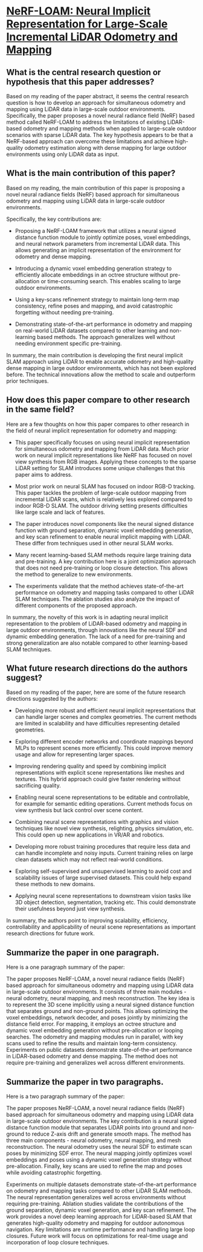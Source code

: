 # [NeRF-LOAM: Neural Implicit Representation for Large-Scale Incremental   LiDAR Odometry and Mapping](https://arxiv.org/abs/2303.10709)

## What is the central research question or hypothesis that this paper addresses?

 Based on my reading of the paper abstract, it seems the central research question is how to develop an approach for simultaneous odometry and mapping using LiDAR data in large-scale outdoor environments. Specifically, the paper proposes a novel neural radiance field (NeRF) based method called NeRF-LOAM to address the limitations of existing LiDAR-based odometry and mapping methods when applied to large-scale outdoor scenarios with sparse LiDAR data. The key hypothesis appears to be that a NeRF-based approach can overcome these limitations and achieve high-quality odometry estimation along with dense mapping for large outdoor environments using only LiDAR data as input.


## What is the main contribution of this paper?

 Based on my reading, the main contribution of this paper is proposing a novel neural radiance fields (NeRF) based approach for simultaneous odometry and mapping using LiDAR data in large-scale outdoor environments. 

Specifically, the key contributions are:

- Proposing a NeRF-LOAM framework that utilizes a neural signed distance function module to jointly optimize poses, voxel embeddings, and neural network parameters from incremental LiDAR data. This allows generating an implicit representation of the environment for odometry and dense mapping.

- Introducing a dynamic voxel embedding generation strategy to efficiently allocate embeddings in an octree structure without pre-allocation or time-consuming search. This enables scaling to large outdoor environments. 

- Using a key-scans refinement strategy to maintain long-term map consistency, refine poses and mapping, and avoid catastrophic forgetting without needing pre-training.

- Demonstrating state-of-the-art performance in odometry and mapping on real-world LiDAR datasets compared to other learning and non-learning based methods. The approach generalizes well without needing environment specific pre-training.

In summary, the main contribution is developing the first neural implicit SLAM approach using LiDAR to enable accurate odometry and high-quality dense mapping in large outdoor environments, which has not been explored before. The technical innovations allow the method to scale and outperform prior techniques.


## How does this paper compare to other research in the same field?

 Here are a few thoughts on how this paper compares to other research in the field of neural implicit representation for odometry and mapping:

- This paper specifically focuses on using neural implicit representation for simultaneous odometry and mapping from LiDAR data. Much prior work on neural implicit representations like NeRF has focused on novel view synthesis from RGB images. Applying these concepts to the sparse LiDAR setting for SLAM introduces some unique challenges that this paper aims to address.

- Most prior work on neural SLAM has focused on indoor RGB-D tracking. This paper tackles the problem of large-scale outdoor mapping from incremental LiDAR scans, which is relatively less explored compared to indoor RGB-D SLAM. The outdoor driving setting presents difficulties like large scale and lack of features.

- The paper introduces novel components like the neural signed distance function with ground separation, dynamic voxel embedding generation, and key scan refinement to enable neural implicit mapping with LiDAR. These differ from techniques used in other neural SLAM works.

- Many recent learning-based SLAM methods require large training data and pre-training. A key contribution here is a joint optimization approach that does not need pre-training or loop closure detection. This allows the method to generalize to new environments.

- The experiments validate that the method achieves state-of-the-art performance on odometry and mapping tasks compared to other LiDAR SLAM techniques. The ablation studies also analyze the impact of different components of the proposed approach.

In summary, the novelty of this work is in adapting neural implicit representation to the problem of LiDAR-based odometry and mapping in large outdoor environments, through innovations like the neural SDF and dynamic embedding generation. The lack of a need for pre-training and strong generalization are also notable compared to other learning-based SLAM techniques.


## What future research directions do the authors suggest?

 Based on my reading of the paper, here are some of the future research directions suggested by the authors:

- Developing more robust and efficient neural implicit representations that can handle larger scenes and complex geometries. The current methods are limited in scalability and have difficulties representing detailed geometries.

- Exploring different encoder networks and coordinate mappings beyond MLPs to represent scenes more efficiently. This could improve memory usage and allow for representing larger spaces. 

- Improving rendering quality and speed by combining implicit representations with explicit scene representations like meshes and textures. This hybrid approach could give faster rendering without sacrificing quality.

- Enabling neural scene representations to be editable and controllable, for example for semantic editing operations. Current methods focus on view synthesis but lack control over scene content. 

- Combining neural scene representations with graphics and vision techniques like novel view synthesis, relighting, physics simulation, etc. This could open up new applications in VR/AR and robotics.

- Developing more robust training procedures that require less data and can handle incomplete and noisy inputs. Current training relies on large clean datasets which may not reflect real-world conditions.

- Exploring self-supervised and unsupervised learning to avoid cost and scalability issues of large supervised datasets. This could help expand these methods to new domains.

- Applying neural scene representations to downstream vision tasks like 3D object detection, segmentation, tracking etc. This could demonstrate their usefulness beyond just view synthesis.

In summary, the authors point to improving scalability, efficiency, controllability and applicability of neural scene representations as important research directions for future work.


## Summarize the paper in one paragraph.

 Here is a one paragraph summary of the paper:

The paper proposes NeRF-LOAM, a novel neural radiance fields (NeRF) based approach for simultaneous odometry and mapping using LiDAR data in large-scale outdoor environments. It consists of three main modules - neural odometry, neural mapping, and mesh reconstruction. The key idea is to represent the 3D scene implicitly using a neural signed distance function that separates ground and non-ground points. This allows optimizing the voxel embeddings, network decoder, and poses jointly by minimizing the distance field error. For mapping, it employs an octree structure and dynamic voxel embedding generation without pre-allocation or looping searches. The odometry and mapping modules run in parallel, with key scans used to refine the results and maintain long-term consistency. Experiments on public datasets demonstrate state-of-the-art performance in LiDAR-based odometry and dense mapping. The method does not require pre-training and generalizes well across different environments.


## Summarize the paper in two paragraphs.

 Here is a two paragraph summary of the paper:

The paper proposes NeRF-LOAM, a novel neural radiance fields (NeRF) based approach for simultaneous odometry and mapping using LiDAR data in large-scale outdoor environments. The key contribution is a neural signed distance function module that separates LiDAR points into ground and non-ground to reduce Z-axis drift and generate smooth maps. The method has three main components - neural odometry, neural mapping, and mesh reconstruction. The neural odometry uses the neural SDF to estimate scan poses by minimizing SDF error. The neural mapping jointly optimizes voxel embeddings and poses using a dynamic voxel generation strategy without pre-allocation. Finally, key scans are used to refine the map and poses while avoiding catastrophic forgetting. 

Experiments on multiple datasets demonstrate state-of-the-art performance on odometry and mapping tasks compared to other LiDAR SLAM methods. The neural representation generalizes well across environments without requiring pre-training. Ablation studies validate the contributions of the ground separation, dynamic voxel generation, and key scan refinement. The work provides a novel deep learning approach for LiDAR-based SLAM that generates high-quality odometry and mapping for outdoor autonomous navigation. Key limitations are runtime performance and handling large loop closures. Future work will focus on optimizations for real-time usage and incorporation of loop closure techniques.
